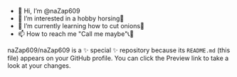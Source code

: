 - 👋 Hi, I’m @naZap609
- 👀 I’m interested in a hobby horsing🤠
- 🌱 I’m currently learning how to cut onions🧅
- 📫 How to reach me "Call me maybe"📞💋

naZap609/naZap609 is a ✨ special ✨ repository because its `README.md` (this file) appears on your GitHub profile.
You can click the Preview link to take a look at your changes.
